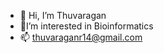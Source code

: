 - 👋 Hi, I’m Thuvaragan
- 👀I’m interested in Bioinformatics
- 📫 thuvaraganr14@gmail.com

<!---
thuvaragan14/thuvaragan14 is a ✨ special ✨ repository because its `README.md` (this file) appears on your GitHub profile.
You can click the Preview link to take a look at your changes.
--->
